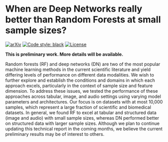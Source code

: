 # When are Deep Networks really better than Random Forests at small sample sizes?

[![arXiv](https://img.shields.io/badge/arXiv-2108.13637-red.svg?style=flat)](https://arxiv.org/abs/2108.13637)
[![Code style: black](https://img.shields.io/badge/code%20style-black-000000.svg)](https://github.com/psf/black)
[![License](https://img.shields.io/badge/License-MIT-blue)](https://opensource.org/licenses/MIT)

**This is preliminary work. More details will be available.**

Random forests (RF) and deep networks (DN) are two of the most popular machine learning methods in the current scientific literature and yield differing levels of performance on different data modalities. We wish to further explore and establish the conditions and domains in which each approach excels, particularly in the context of sample size and feature dimension. To address these issues, we tested the performance of these approaches across tabular, image, and audio settings using varying model parameters and architectures. Our focus is on datasets with at most 10,000 samples, which represent a large fraction of scientific and biomedical datasets. In general, we found RF to excel at tabular and structured data (image and audio) with small sample sizes, whereas DN performed better on structured data with larger sample sizes. Although we plan to continue updating this technical report in the coming months, we believe the current preliminary results may be of interest to others.
